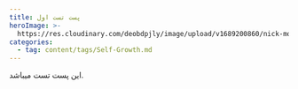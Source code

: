 ```yaml
---
title: پست تست اول
heroImage: >-
  https://res.cloudinary.com/deobdpjly/image/upload/v1689200860/nick-morrison-FHnnjk1Yj7Y-unsplash_encqkv.jpg
categories:
  - tag: content/tags/Self-Growth.md
---
```


این پست تست میباشد.
